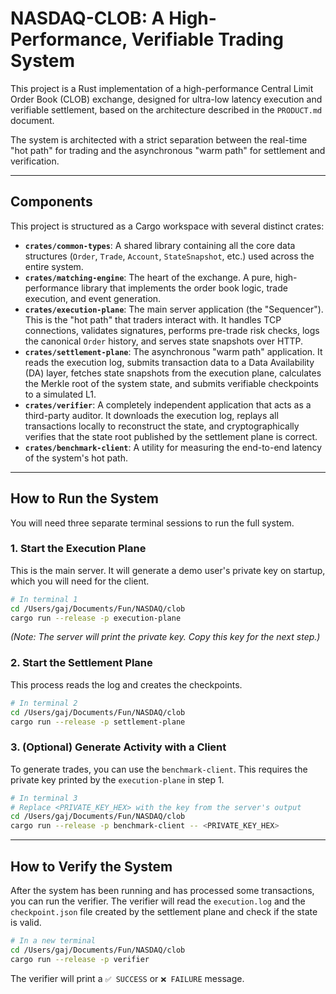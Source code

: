 # NASDAQ-CLOB: A High-Performance, Verifiable Trading System

This project is a Rust implementation of a high-performance Central Limit Order Book (CLOB) exchange, designed for ultra-low latency execution and verifiable settlement, based on the architecture described in the `PRODUCT.md` document.

The system is architected with a strict separation between the real-time "hot path" for trading and the asynchronous "warm path" for settlement and verification.

---

## Components

This project is structured as a Cargo workspace with several distinct crates:

*   **`crates/common-types`**: A shared library containing all the core data structures (`Order`, `Trade`, `Account`, `StateSnapshot`, etc.) used across the entire system.
*   **`crates/matching-engine`**: The heart of the exchange. A pure, high-performance library that implements the order book logic, trade execution, and event generation.
*   **`crates/execution-plane`**: The main server application (the "Sequencer"). This is the "hot path" that traders interact with. It handles TCP connections, validates signatures, performs pre-trade risk checks, logs the canonical `Order` history, and serves state snapshots over HTTP.
*   **`crates/settlement-plane`**: The asynchronous "warm path" application. It reads the execution log, submits transaction data to a Data Availability (DA) layer, fetches state snapshots from the execution plane, calculates the Merkle root of the system state, and submits verifiable checkpoints to a simulated L1.
*   **`crates/verifier`**: A completely independent application that acts as a third-party auditor. It downloads the execution log, replays all transactions locally to reconstruct the state, and cryptographically verifies that the state root published by the settlement plane is correct.
*   **`crates/benchmark-client`**: A utility for measuring the end-to-end latency of the system's hot path.

---

## How to Run the System

You will need three separate terminal sessions to run the full system.

### 1. Start the Execution Plane

This is the main server. It will generate a demo user's private key on startup, which you will need for the client.

```bash
# In terminal 1
cd /Users/gaj/Documents/Fun/NASDAQ/clob
cargo run --release -p execution-plane
```
*(Note: The server will print the private key. Copy this key for the next step.)*

### 2. Start the Settlement Plane

This process reads the log and creates the checkpoints.

```bash
# In terminal 2
cd /Users/gaj/Documents/Fun/NASDAQ/clob
cargo run --release -p settlement-plane
```

### 3. (Optional) Generate Activity with a Client

To generate trades, you can use the `benchmark-client`. This requires the private key printed by the `execution-plane` in step 1.

```bash
# In terminal 3
# Replace <PRIVATE_KEY_HEX> with the key from the server's output
cd /Users/gaj/Documents/Fun/NASDAQ/clob
cargo run --release -p benchmark-client -- <PRIVATE_KEY_HEX>
```

---

## How to Verify the System

After the system has been running and has processed some transactions, you can run the verifier. The verifier will read the `execution.log` and the `checkpoint.json` file created by the settlement plane and check if the state is valid.

```bash
# In a new terminal
cd /Users/gaj/Documents/Fun/NASDAQ/clob
cargo run --release -p verifier
```

The verifier will print a `✅ SUCCESS` or `❌ FAILURE` message.
